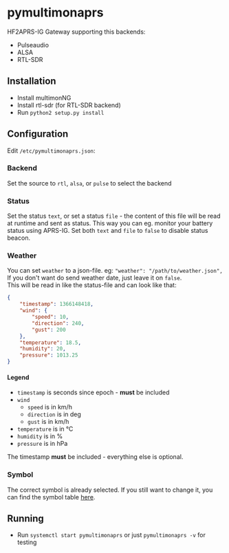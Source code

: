 pymultimonaprs
==============

HF2APRS-IG Gateway supporting this backends:

- Pulseaudio
- ALSA
- RTL-SDR


Installation
------------

- Install multimonNG
- Install rtl-sdr (for RTL-SDR backend)
- Run `python2 setup.py install`

Configuration
-------------

Edit `/etc/pymultimonaprs.json`:

### Backend

Set the source to `rtl`, `alsa`, or `pulse` to select the backend

### Status

Set the status `text`, or set a status `file` - the content of this file will be read at runtime and sent as status.
This way you can eg. monitor your battery status using APRS-IG.
Set both `text` and `file` to `false` to disable status beacon.

### Weather

You can set `weather` to a json-file. eg: `"weather": "/path/to/weather.json",`  
If you don't want do send weather date, just leave it on `false`.  
This will be read in like the status-file and can look like that:
```json
{
	"timestamp": 1366148418,
	"wind": {
		"speed": 10,
		"direction": 240,
		"gust": 200
	},
	"temperature": 18.5,
	"humidity": 20,
	"pressure": 1013.25
}
```

#### Legend

- `timestamp` is seconds since epoch - **must** be included
- `wind`
	- `speed` is in km/h
	- `direction` is in deg
	- `gust` is in km/h
- `temperature` is in °C
- `humidity` is in %
- `pressure` is in hPa

The timestamp **must** be included - everything else is optional.

### Symbol

The correct symbol is already selected.
If you still want to change it, you can find the symbol table [here](https://github.com/asdil12/pymultimonaprs/wiki/Symbol-Table).

Running
-------

- Run `systemctl start pymultimonaprs` or just `pymultimonaprs -v` for testing
